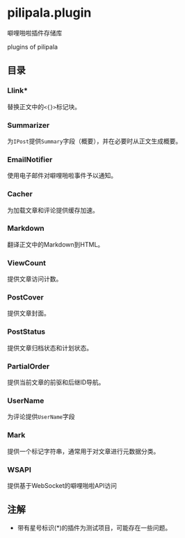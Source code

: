 # pilipala.plugin

噼哩啪啦插件存储库

plugins of pilipala

## 目录

### Llink*

替换正文中的`<{}>`标记块。

### Summarizer

为`IPost`提供`Summary`字段（概要），并在必要时从正文生成概要。

### EmailNotifier

使用电子邮件对噼哩啪啦事件予以通知。

### Cacher

为加载文章和评论提供缓存加速。

### Markdown

翻译正文中的Markdown到HTML。

### ViewCount

提供文章访问计数。

### PostCover

提供文章封面。

### PostStatus

提供文章归档状态和计划状态。

### PartialOrder

提供当前文章的前驱和后继ID导航。

### UserName

为评论提供`UserName`字段

### Mark

提供一个标记字符串，通常用于对文章进行元数据分类。

### WSAPI

提供基于WebSocket的噼哩啪啦API访问

## 注解

* 带有星号标识(*)的插件为测试项目，可能存在一些问题。
